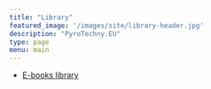 ```yaml
---
title: "Library"
featured_image: '/images/site/library-header.jpg'
description: "PyroTechny.EU"
type: page 
menu: main
---
```


* [E-books library](/library/ebooks/)
